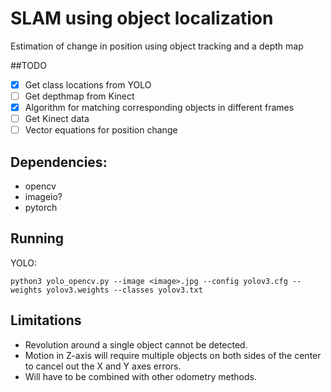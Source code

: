 # SLAM using object localization

Estimation of change in position using object tracking and a depth map

##TODO

- [X] Get class locations from YOLO
- [ ] Get depthmap from Kinect
- [X] Algorithm for matching corresponding objects in different frames
- [ ] Get Kinect data
- [ ] Vector equations for position change

## Dependencies:

* opencv
* imageio?
* pytorch

## Running
YOLO:
```
python3 yolo_opencv.py --image <image>.jpg --config yolov3.cfg --weights yolov3.weights --classes yolov3.txt
```

## Limitations

* Revolution around a single object cannot be detected.
* Motion in Z-axis will require multiple objects on both sides of the center to cancel out the X and Y axes errors.
* Will have to be combined with other odometry methods.
